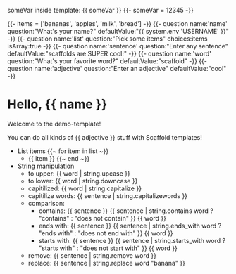 someVar inside template: {{ someVar }}
{{- someVar = 12345 -}}

{{- items = ['bananas', 'apples', 'milk', 'bread'] -}}
{{- question name:'name' question:"What's your name?" defaultValue:"{{ system.env 'USERNAME' }}" -}}
{{- question name:'list' question:"Pick some items" choices:items isArray:true -}}
{{- question name:'sentence' question:"Enter any sentence" defaultValue:"scaffolds are SUPER cool!" -}}
{{- question name:'word' question:"What's your favorite word?" defaultValue:"scaffold" -}}
{{- question name:'adjective' question:"Enter an adjective" defaultValue:"cool" -}}

# Hello, {{ name }}

Welcome to the demo-template!

You can do all kinds of {{ adjective }} stuff with Scaffold templates!

- List items
{{~ for item in list ~}}
  - {{ item }}
{{~ end ~}}
- String manipulation
  - to upper: {{ word | string.upcase }}
  - to lower: {{ word | string.downcase }}
  - capitilized: {{ word | string.capitalize }}
  - capitilize words: {{ sentence | string.capitalizewords }}
  - comparison:
    - contains: {{ sentence }} {{ sentence | string.contains word ? "contains" : "does not contain" }} {{ word }}
    - ends with: {{ sentence }} {{ sentence | string.ends_with word ? "ends with" : "does not end with" }} {{ word }}
    - starts with: {{ sentence }} {{ sentence | string.starts_with word ? "starts with" : "does not start with" }} {{ word }}
  - remove: {{ sentence | string.remove word }}
  - replace: {{ sentence | string.replace word "banana" }}

